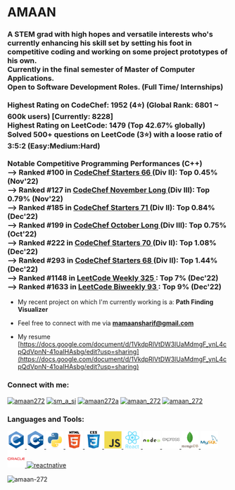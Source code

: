 <h1>AMAAN</h1>
<h3>
   A STEM grad with high hopes and versatile interests who's currently enhancing his skill set by setting his foot in competitive coding and working on some project prototypes of his own. 
  <br> 
  Currently in the final semester of Master of Computer Applications. 
  <br> 
  Open to Software Development Roles. (Full Time/ Internships) 
  <br><br>
  Highest Rating on CodeChef: 1952 (4⭐) (Global Rank: 6801 ~ 600k users) [Currently: 8228]
  <br>
  Highest Rating on LeetCode: 1479 (Top 42.67% globally) 
  <br>
  Solved 500+ questions on LeetCode (3⭐) with a loose ratio of 3:5:2 (Easy:Medium:Hard) 
  <br><br>
  Notable Competitive Programming Performances (C++) 
  <br>
   --> Ranked #100 in <a href="codechef.com/START66"> CodeChef Starters 66 </a> (Div II): Top 0.45% (Nov'22) 
  <br>
  --> Ranked #127 in <a href="codechef.com/NOV221"> CodeChef November Long </a> (Div III): Top 0.79% (Nov'22) 
  <br>
  --> Ranked #185 in <a href="codechef.com/START71"> CodeChef Starters 71 </a> (Div II): Top 0.84% (Dec'22) 
  <br>
  --> Ranked #199 in <a href="codechef.com/OCT221"> CodeChef October Long </a> (Div III): Top 0.75% (Oct'22) 
  <br>
  --> Ranked #222 in <a href="codechef.com/START70"> CodeChef Starters 70 </a> (Div II): Top 1.08% (Dec'22) 
  <br>
  --> Ranked #293 in <a href="codechef.com/START68"> CodeChef Starters 68 </a> (Div II): Top 1.44% (Dec'22) 
  <br>
   --> Ranked #1148 in <a href="leetcode.com/contest/weekly-contest-325/"> LeetCode Weekly 325 </a>: Top 7% (Dec'22) 
  <br>
  --> Ranked #1633 in <a href="leetcode.com/contest/biweekly-contest-93/"> LeetCode Biweekly 93 </a>: Top 9% (Dec'22)</h3>

- My recent project on which I'm currently working is a: **Path Finding Visualizer**

- Feel free to connect with me via **mamaansharif@gmail.com**

- My resume [https://docs.google.com/document/d/1VkdpRlVtDW3lUaMdmgF_ynL4cpQdVpnN-41oaIHAsbg/edit?usp=sharing](https://docs.google.com/document/d/1VkdpRlVtDW3lUaMdmgF_ynL4cpQdVpnN-41oaIHAsbg/edit?usp=sharing)

<h3 align="left">Connect with me:</h3>
<p align="left">
<a href="https://linkedin.com/in/amaan272" target="blank"><img align="center" src="https://raw.githubusercontent.com/rahuldkjain/github-profile-readme-generator/master/src/images/icons/Social/linked-in-alt.svg" alt="amaan272" height="30" width="40" /></a>
<a href="https://instagram.com/sm_a_si" target="blank"><img align="center" src="https://raw.githubusercontent.com/rahuldkjain/github-profile-readme-generator/master/src/images/icons/Social/instagram.svg" alt="sm_a_si" height="30" width="40" /></a>
<a href="https://www.codechef.com/users/amaan272a" target="blank"><img align="center" src="https://cdn.jsdelivr.net/npm/simple-icons@3.1.0/icons/codechef.svg" alt="amaan272a" height="30" width="40" /></a>
<a href="https://codeforces.com/profile/amaan_272" target="blank"><img align="center" src="https://raw.githubusercontent.com/rahuldkjain/github-profile-readme-generator/master/src/images/icons/Social/codeforces.svg" alt="amaan_272" height="30" width="40" /></a>
<a href="https://www.leetcode.com/amaan_272" target="blank"><img align="center" src="https://raw.githubusercontent.com/rahuldkjain/github-profile-readme-generator/master/src/images/icons/Social/leet-code.svg" alt="amaan_272" height="30" width="40" /></a>
</p>
<h3 align="left">Languages and Tools:</h3>
<p align="left"> 
   <a href="https://www.cprogramming.com/" target="_blank" rel="noreferrer"> <img src="https://raw.githubusercontent.com/devicons/devicon/master/icons/c/c-original.svg" alt="c" width="40" height="40"/> </a>
   <a href="https://www.w3schools.com/cpp/" target="_blank" rel="noreferrer"> <img src="https://raw.githubusercontent.com/devicons/devicon/master/icons/cplusplus/cplusplus-original.svg" alt="cplusplus" width="40" height="40"/> </a> 
<a href="https://www.python.org" target="_blank" rel="noreferrer"> <img src="https://raw.githubusercontent.com/devicons/devicon/master/icons/python/python-original.svg" alt="python" width="40" height="40"/> </a> 
   <a href="https://www.w3.org/html/" target="_blank" rel="noreferrer"> <img src="https://raw.githubusercontent.com/devicons/devicon/master/icons/html5/html5-original-wordmark.svg" alt="html5" width="40" height="40"/> </a> 
   <a href="https://www.w3schools.com/css/" target="_blank" rel="noreferrer"> <img src="https://raw.githubusercontent.com/devicons/devicon/master/icons/css3/css3-original-wordmark.svg" alt="css3" width="40" height="40"/> </a> 
   <a href="https://developer.mozilla.org/en-US/docs/Web/JavaScript" target="_blank" rel="noreferrer"> <img src="https://raw.githubusercontent.com/devicons/devicon/master/icons/javascript/javascript-original.svg" alt="javascript" width="40" height="40"/> </a> 
   <a href="https://reactjs.org/" target="_blank" rel="noreferrer"> <img src="https://raw.githubusercontent.com/devicons/devicon/master/icons/react/react-original-wordmark.svg" alt="react" width="40" height="40"/> </a> 
   <a href="https://nodejs.org" target="_blank" rel="noreferrer"> <img src="https://raw.githubusercontent.com/devicons/devicon/master/icons/nodejs/nodejs-original-wordmark.svg" alt="nodejs" width="40" height="40"/> </a>
   <a href="https://expressjs.com" target="_blank" rel="noreferrer"> <img src="https://raw.githubusercontent.com/devicons/devicon/master/icons/express/express-original-wordmark.svg" alt="express" width="40" height="40"/> </a> 
   <a href="https://www.mongodb.com/" target="_blank" rel="noreferrer"> <img src="https://raw.githubusercontent.com/devicons/devicon/master/icons/mongodb/mongodb-original-wordmark.svg" alt="mongodb" width="40" height="40"/> </a> 
   <a href="https://www.mysql.com/" target="_blank" rel="noreferrer"> <img src="https://raw.githubusercontent.com/devicons/devicon/master/icons/mysql/mysql-original-wordmark.svg" alt="mysql" width="40" height="40"/> </a> 
   <a href="https://www.oracle.com/" target="_blank" rel="noreferrer"> <img src="https://raw.githubusercontent.com/devicons/devicon/master/icons/oracle/oracle-original.svg" alt="oracle" width="40" height="40"/> </a> 
   <a href="https://reactnative.dev/" target="_blank" rel="noreferrer"> <img src="https://reactnative.dev/img/header_logo.svg" alt="reactnative" width="40" height="40"/> </a> 
   </p>

<p><img align="center" src="https://github-readme-stats.vercel.app/api/top-langs?username=amaan-272&show_icons=true&locale=en&layout=compact" alt="amaan-272" /></p>
